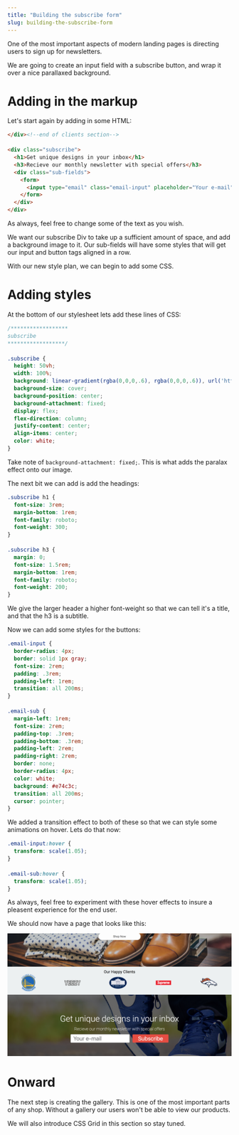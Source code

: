 ```yaml
---
title: "Building the subscribe form"
slug: building-the-subscribe-form
---
```


One of the most important aspects of modern landing pages is directing users to sign up for newsletters.

We are going to create an input field with a subscribe button, and wrap it over a nice parallaxed background.

# Adding in the markup

Let's start again by adding in some HTML:

```HTML
</div><!--end of clients section-->

<div class="subscribe">
  <h1>Get unique designs in your inbox</h1>
  <h3>Recieve our monthly newsletter with special offers</h3>
  <div class="sub-fields">
    <form>
      <input type="email" class="email-input" placeholder="Your e-mail"><button class="email-sub">Subscribe</button>
    </form>
  </div>
</div>
```
As always, feel free to change some of the text as you wish.

We want our subscribe Div to take up a sufficient amount of space, and add a background image to it. Our sub-fields will have some styles that will get our input and button tags aligned in a row.

With our new style plan, we can begin to add some CSS.

# Adding styles

 At the bottom of our stylesheet lets add these lines of CSS:

 ```CSS
 /******************
 subscribe
 ******************/

 .subscribe {
   height: 50vh;
   width: 100%;
   background: linear-gradient(rgba(0,0,0,.6), rgba(0,0,0,.6)), url('https://images.pexels.com/photos/637076/pexels-photo-637076.jpeg?auto=compress&cs=tinysrgb&dpr=2&h=650&w=940');
   background-size: cover;
   background-position: center;
   background-attachment: fixed;
   display: flex;
   flex-direction: column;
   justify-content: center;
   align-items: center;
   color: white;
 }

 ```
 Take note of ```background-attachment: fixed;```. This is what adds the paralax effect onto our image.

 The next bit we can add is add the headings:

 ```CSS
 .subscribe h1 {
   font-size: 3rem;
   margin-bottom: 1rem;
   font-family: roboto;
   font-weight: 300;
 }

 .subscribe h3 {
   margin: 0;
   font-size: 1.5rem;
   margin-bottom: 1rem;
   font-family: roboto;
   font-weight: 200;
 }
 ```
We give the larger header a higher font-weight so that we can tell it's a title, and that the h3 is a subtitle.

Now we can add some styles for the buttons:

```CSS
.email-input {
  border-radius: 4px;
  border: solid 1px gray;
  font-size: 2rem;
  padding: .3rem;
  padding-left: 1rem;
  transition: all 200ms;
}

.email-sub {
  margin-left: 1rem;
  font-size: 2rem;
  padding-top: .3rem;
  padding-bottom: .3rem;
  padding-left: 2rem;
  padding-right: 2rem;
  border: none;
  border-radius: 4px;
  color: white;
  background: #e74c3c;
  transition: all 200ms;
  cursor: pointer;
}

```

We added a transition effect to both of these so that we can style some animations on hover. Lets do that now:

```CSS
.email-input:hover {
  transform: scale(1.05);
}

.email-sub:hover {
  transform: scale(1.05);
}
```

As always, feel free to experiment with these hover effects to insure a pleasent experience for the end user.

We should now have a page that looks like this:

![Subscribe form](images/landing.png "subscribe form")  

# Onward
The next step is creating the gallery. This is one of the most important parts of any shop. Without a gallery our users won't be able to view our products.

We will also introduce CSS Grid in this section so stay tuned.

